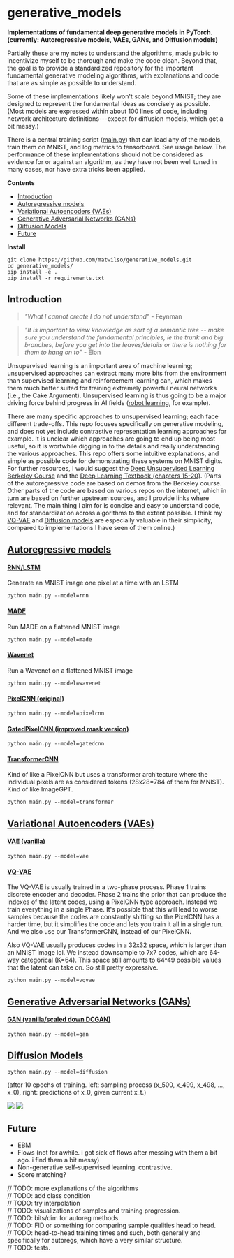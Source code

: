 # generative_models

**Implementations of fundamental deep generative models in PyTorch. (currently: Autoregressive models, VAEs, GANs, and Diffusion models)**

<!--, along with descriptions using simple language.-->

<!--probably ought to add some description of why i think generative models are important to understand-->

Partially these are my notes to understand the algorithms, made public to incentivize myself to be thorough and make the code clean.
Beyond that, the goal is to provide a standardized repository for the important fundamental generative modeling algorithms,
with explanations and code that are as simple as possible to understand.

Some of these implementations likely won't scale beyond MNIST; they are designed to represent the fundamental ideas as concisely as possible.
(Most models are expressed within about 100 lines of code, including network architecture definitions---except for diffusion models, which get a bit messy.)

There is a central training script ([main.py](./gms/main.py)) that can load any of the models, train
them on MNIST, and log metrics to tensorboard. See usage below.
The performance of these implementations should not be considered as evidence for or against an algorithm,
as they have not been well tuned in many cases, nor have extra tricks been applied.

**Contents**
- [Introduction](#introduction)
- [Autoregressive models](#autoregressive-models)
- [Variational Autoencoders (VAEs)](#variational-autoencoders-vaes)
- [Generative Adversarial Networks (GANs)](#generative-adversarial-networks-gans)
- [Diffusion Models](#diffusion-models)
- [Future](#future)

**Install**
```
git clone https://github.com/matwilso/generative_models.git
cd generative_models/
pip install -e .
pip install -r requirements.txt
```

## Introduction

>*"What I cannot create I do not understand"* - Feynman

>*"It is important to view knowledge as sort of a semantic tree -- make sure you understand the fundamental principles, ie the trunk and big branches, before you get into the leaves/details or there is nothing for them to hang on to"* - Elon

Unsupervised learning is an important area of machine learning; unsupervised approaches can extract many more bits from the environment than supervised learning and reinforcement learning can,
which makes them much better suited for training extremely powerful neural networks (i.e., the Cake Argument).
Unsupervised learning is thus going to be a major driving force behind progress in AI fields ([robot learning](https://matwilso.github.io/robot-future/), for example).

There are many specific approaches to unsupervised learning; each face different trade-offs.
This repo focuses specifically on generative modeling, and does not yet include contrastive representation learning approaches for example.
It is unclear which approaches are going to end up being most useful, so it is wortwhile digging in to the details and really understanding the various approaches.
This repo offers some intuitive explanations, and simple as possible code for demonstrating these
systems on MNIST digits. For further resources, I would suggest the [Deep Unsupervised Learning Berkeley Course](https://sites.google.com/view/berkeley-cs294-158-sp20/) and the [Deep Learning Textbook (chapters 15-20)](https://www.deeplearningbook.org/).
(Parts of the autoregressive code are based on demos from the Berkeley course. Other parts of the code
are based on various repos on the internet, which in turn are based on further upstream sources, and I provide links where relevant.
The main thing I aim for is concise and easy to understand code, and for standardization across algorithms to the extent possible.
I think my [VQ-VAE](./gms/vaes/vqvae.py) and [Diffusion models](./gms/diffusion/diffusion.py)
are especially valuable in their simplicity, compared to implementations I have seen of them online.)

<!--
, so it is important
to understand the fundamental approaches.

, that is going to be central
to the future of the field, fundamentally because they allow us to extract more useful bits from the environment.
And the cliched quote that "What I cannot create, I do not understand".

Over the years, we have developed several ways of using neural networks to generate data. 
You can break these into various classes, and each class faces various trade-offs and are useful in various settings.

It is unclear which is ultimately the most useful.
From 2015-2018, GANs were in the lead. But now I feel like
likelihood based approaches, including autoregressive models (mostly because of Transformers) and 
VAEs/VQVAEs have pulled ahead.
But who knows what might be useful from older approaches, Flows, and other things that
are just emerging or yet to be discovered.

We decouple the implementations from complex architectures, when possible.
The complex arches are important to understand. But also they add complexity to the core ideas.
And should be treated in some isolation.
-->

## [Autoregressive models](gms/autoregs)

#### [RNN/LSTM](gms/autoregs/rnn.py)
Generate an MNIST image one pixel at a time with an LSTM
```
python main.py --model=rnn 
```
#### [MADE](gms/autoregs/made.py)
Run MADE on a flattened MNIST image
```
python main.py --model=made 
```
#### [Wavenet](gms/autoregs/wavenet.py)
Run a Wavenet on a flattened MNIST image
```
python main.py --model=wavenet 
```
#### [PixelCNN (original)](gms/autoregs/pixelcnn.py)
```
python main.py --model=pixelcnn 
```
#### [GatedPixelCNN (improved mask version)](gms/autoregs/gatedcnn.py)
```
python main.py --model=gatedcnn 
```
#### [TransformerCNN](gms/autoregs/transformer.py)
Kind of like a PixelCNN but uses a transformer architecture where the individual pixels are as considered tokens (28x28=784 of them for MNIST).
Kind of like ImageGPT.
```
python main.py --model=transformer 
```

## [Variational Autoencoders (VAEs)](gms/vaes/)

#### [VAE (vanilla)](gms/vaes/vae.py)
```
python main.py --model=vae 
```
#### [VQ-VAE](gms/vaes/vqvae.py)

The VQ-VAE is usually trained in a two-phase process. Phase 1 trains discrete encoder and decoder. Phase 2 trains
the prior that can produce the indexes of the latent codes, using a PixelCNN type approach.
Instead we train everything in a single Phase.
It's possible that this will lead to worse samples because the codes are constantly shifting so the PixelCNN has a harder time, but it simplifies
the code and lets you train it all in a single run.
And we also use our TransformerCNN, instead of our PixelCNN.

Also VQ-VAE usually produces codes in a 32x32 space, which is larger than an MNIST image lol.
We instead downsample to 7x7 codes, which are 64-way categorical (K=64). This space still amounts 
to 64^49 possible values that the latent can take on. So still pretty expressive.

```
python main.py --model=vqvae 
```
## [Generative Adversarial Networks (GANs)](gms/gans/)

#### [GAN (vanilla/scaled down DCGAN)](gms/gans/gan.py)
```
python main.py --model=gan 
```

## [Diffusion Models](gms/diffusion/)

```
python main.py --model=diffusion 
```

(after 10 epochs of training. left: sampling process (x_500, x_499, x_498, ..., x_0), right: predictions of x_0, given current x_t.)

![](assets/diffusion_sample_10.gif)
![](assets/diffusion_10.gif)


## Future
- EBM
- Flows (not for awhile. i got sick of flows after messing with them a bit ago. i find them a bit messy)
- Non-generative self-supervised learning. contrastive.
- Score matching?

// TODO: more explanations of the algorithms <br>
// TODO: add class condition <br>
// TODO: try interpolation <br>
// TODO: visualizations of samples and training progression. <br>
// TODO: bits/dim for autoreg methods.  <br>
// TODO: FID or something for comparing sample qualities head to head. <br>
// TODO: head-to-head training times and such, both generally and specifically for autoregs, which have a very similar structure. <br>
// TODO: tests. <br>
